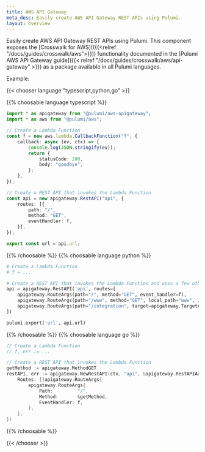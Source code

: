```yaml
---
title: AWS API Gateway
meta_desc: Easily create AWS API Gateway REST APIs using Pulumi.
layout: overview
---
```


Easily create AWS API Gateway REST APIs using Pulumi. This component exposes the [Crosswalk for AWS](({{<relref "/docs/guides/crosswalk/aws">}})) functionality documented in the [Pulumi AWS API Gateway guide]({{< relref "/docs/guides/crosswalk/aws/api-gateway" >}}) as a package available in all Pulumi languages.

Example:

{{< chooser language "typescript,python,go" >}}

{{% choosable language typescript %}}

```ts
import * as apigateway from "@pulumi/aws-apigateway";
import * as aws from "@pulumi/aws";

// Create a Lambda Function
const f = new aws.lambda.CallbackFunction("f", {
    callback: async (ev, ctx) => {
        console.log(JSON.stringify(ev));
        return {
            statusCode: 200,
            body: "goodbye",
        };
    },
});

// Create a REST API that invokes the Lambda Function
const api = new apigateway.RestAPI("api", {
    routes: [{
        path: "/",
        method: "GET",
        eventHandler: f,
    }],
});

export const url = api.url;
```

{{% /choosable %}}
{{% choosable language python %}}

```py
# Create a Lambda Function
# f = ...

# Create a REST API that invokes the Lambda Function and uses a few other route kinds
api = apigateway.RestAPI('api', routes=[
    apigateway.RouteArgs(path="/", method="GET", event_handler=f),
    apigateway.RouteArgs(path="/www", method="GET", local_path="www", index=False),
    apigateway.RouteArgs(path="/integration", target=apigateway.TargetArgs(uri="https://www.google.com", type="http_proxy"))
])

pulumi.export('url', api.url)
```

{{% /choosable %}}
{{% choosable language go %}}

```go
// Create a Lambda Function
// f, err := ...

// Create a REST API that invokes the Lambda Function
getMethod := apigateway.MethodGET
restAPI, err := apigateway.NewRestAPI(ctx, "api", &apigateway.RestAPIArgs{
    Routes: []apigateway.RouteArgs{
        apigateway.RouteArgs{
            Path:         "/",
            Method:       &getMethod,
            EventHandler: f,
        },
    },
})
```

{{% /choosable %}}

{{< /chooser >}}
